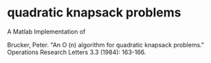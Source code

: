 # quadratic knapsack problems
A Matlab Implementation of

Brucker, Peter. "An O (n) algorithm for quadratic knapsack problems." Operations Research Letters 3.3 (1984): 163-166.
